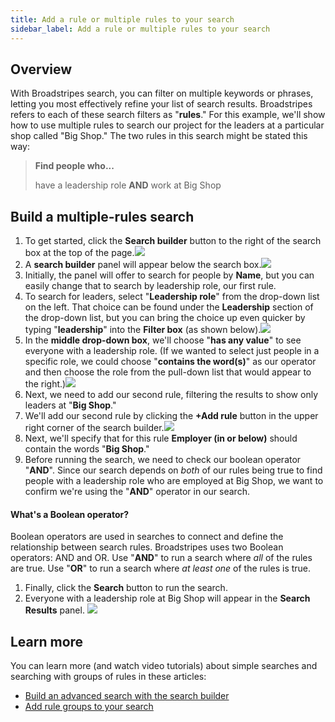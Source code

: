 ```yaml
---
title: Add a rule or multiple rules to your search
sidebar_label: Add a rule or multiple rules to your search
---
```


## Overview
With Broadstripes search, you can filter on multiple keywords or phrases, letting you most effectively refine your list of search results. Broadstripes refers to each of these search filters as "**rules**."
For this example, we'll show how to use multiple rules to search our project for the leaders at a particular shop called "Big Shop."
The two rules in this search might be stated this way:
> **Find people who...**
>
> have a leadership role **AND** work at Big Shop
## Build a multiple-rules search
1. To get started, click the **Search builder** button to the right of the search box at the top of the page.![](/img/search/SearchSearchBuilderButton2021-e1610573892873.png)
2. A **search builder** panel will appear below the search box.![](/img/search/2fb6ebd-BuildSaveSearchDefault.png)
3. Initially, the panel will offer to search for people by **Name**, but you can easily change that to search by leadership role, our first rule.
4. To search for leaders, select "**Leadership role**" from the drop-down list on the left. That choice can be found under the **Leadership** section of the drop-down list, but you can bring the choice up even quicker by typing "**leadership**" into the **Filter box** (as shown below).![](/img/search/8450f77-SearchMultRuleLeaderhip.png)
5. In the **middle drop-down box**, we'll choose "**has any value**" to see everyone with a leadership role. (If we wanted to select just people in a specific role, we could choose "**contains the word(s)**" as our operator and then choose the role from the pull-down list that would appear to the right.)![](/img/search/a3309fe-SearchMultRuleLeaderhipAnyVal.png)
6. Next, we need to add our second rule, filtering the results to show only leaders at "**Big Shop**."
7. We'll add our second rule by clicking the **+Add rule** button in the upper right corner of the search builder.![](/img/search/915a0ab-SearchMultRuleAddRule1.png)
8. Next, we'll specify that for this rule **Employer (in or below)** should contain the words "**Big Shop**."
9. Before running the search, we need to check our boolean operator "**AND**". Since our search depends on _both_ of our rules being true to find people with a leadership role who are employed at Big Shop, we want to confirm we're using the "**AND**" operator in our search.
#### What's a Boolean operator?
Boolean operators are used in searches to connect and define the relationship between search rules. Broadstripes uses two Boolean operators: AND and OR.
Use "**AND**" to run a search where _all_ of the rules are true. Use "**OR**" to run a search where _at least one_ of the rules is true.
1. Finally, click the **Search** button to run the search.
2. Everyone with a leadership role at Big Shop will appear in the **Search Results** panel.
![](/img/search/30c0bb9-SearchMultRulesResult.png)
## Learn more
You can learn more (and watch video tutorials) about simple searches and searching with groups of rules in these articles:
- [Build an advanced search with the search builder](../search/search-builder-build-an-advanced-search.md)
- [Add rule groups to your search](https://help.broadstripes.com/help-articles/using-broadstripes/search/add-rule-groups-to-your-search/)